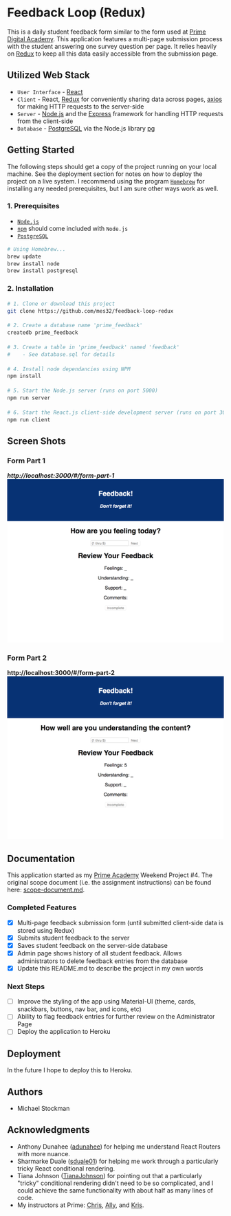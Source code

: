# Feedback Loop (Redux)
This is a daily student feedback form similar to the form used at [Prime Digital Academy](https://primeacademy.io/). This application features a multi-page submission process with the student answering one survey question per page. It relies heavily on [Redux](https://redux.js.org/) to keep all this data easily accessible from the submission page.

## Utilized Web Stack
- `User Interface` - [React](https://reactjs.org/)
- `Client` - React, [Redux](https://redux.js.org/) for conveniently sharing data across pages, [axios](https://www.npmjs.com/package/axios) for making HTTP requests to the server-side
- `Server` - [Node.js](https://nodejs.org/en/) and the [Express](https://expressjs.com/) framework for handling HTTP requests from the client-side
- `Database` - [PostgreSQL](https://www.postgresql.org/) via the Node.js library [pg](https://www.npmjs.com/package/pg)

## Getting Started
The following steps should get a copy of the project running on your local machine. See the deployment section for notes on how to deploy the project on a live system. I recommend using the program [`Homebrew`](https://brew.sh/) for installing any needed prerequisites, but I am sure other ways work as well.

### 1. Prerequisites
- [`Node.js`](https://nodejs.org/en/)
- [`npm`](https://www.npmjs.com/) should come included with `Node.js`
- [`PostgreSQL`](https://www.postgresql.org/)

```bash
# Using Homebrew...
brew update
brew install node
brew install postgresql
```

### 2. Installation
```bash
# 1. Clone or download this project
git clone https://github.com/mes32/feedback-loop-redux

# 2. Create a database name 'prime_feedback'
createdb prime_feedback

# 3. Create a table in 'prime_feedback' named 'feedback'
#    - See database.sql for details

# 4. Install node dependancies using NPM
npm install

# 5. Start the Node.js server (runs on port 5000)
npm run server

# 6. Start the React.js client-side development server (runs on port 3000)
npm run client
```

## Screen Shots

### Form Part 1
***http://localhost:3000/#/form-part-1***
![Screen Shot of Form Part 1](./wireframes/screen-shot-form-part-1.png)

### Form Part 2
**http://localhost:3000/#/form-part-2**
![Screen Shot of Form Part 2](./wireframes/screen-shot-form-part-2.png)



## Documentation
This application started as my [Prime Academy](https://primeacademy.io/) Weekend Project #4. The original scope document (i.e. the assignment instructions) can be found here: [scope-document.md](./scope-document.md).

### Completed Features
- [x] Multi-page feedback submission form (until submitted client-side data is stored using Redux)
- [x] Submits student feedback to the server
- [x] Saves student feedback on the server-side database
- [x] Admin page shows history of all student feedback. Allows administrators to delete feedback entries from the database
- [x] Update this README.md to describe the project in my own words

### Next Steps
- [ ] Improve the styling of the app using Material-UI (theme, cards, snackbars, buttons, nav bar, and icons, etc)
- [ ] Ability to flag feedback entries for further review on the Administrator Page
- [ ] Deploy the application to Heroku

## Deployment
In the future I hope to deploy this to Heroku.

## Authors
* Michael Stockman

## Acknowledgments
* Anthony Dunahee ([adunahee](https://github.com/adunahee)) for helping me understand React Routers with more nuance.
* Sharmarke Duale ([sduale01](https://github.com/sduale01)) for helping me work through a particularly tricky React conditional rendering.
* Tiana Johnson ([TianaJohnson](https://github.com/TianaJohnson)) for pointing out that a particularly "tricky" conditional rendering didn't need to be so complicated, and I could achieve the same functionality with about half as many lines of code.
* My instructors at Prime: [Chris](https://github.com/christopher-black), [Ally](https://github.com/Lysautumn), and [Kris](https://github.com/kdszafranski).
